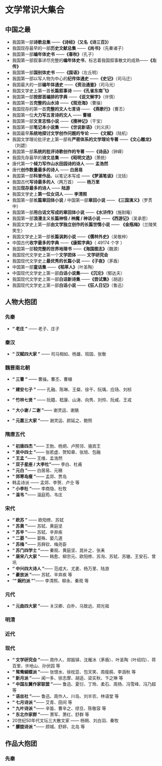 # 文学常识大集合



## 中国之最

* 我国第一部**诗歌总集** ——**《诗经》（又名《诗三百》）**
* 我国现存最早的一部**历史文献总集** ——**《尚书》**（先秦诸子）
* 我国第一部**编年体史书** ——**《春秋》**（孔子）
* 我国第一部叙事详尽完整的**编年体史书**，标志着我国叙事散文的成熟——**《左传》**
* 我国第一部**国别体史书** ——**《国语》**（左丘明）
* 我国第一部以写人物为中心的**纪传体通史** ——**《史记》**（司马迁）
* 我国最大的一部**编年体通史** ——**《资治通鉴》**（司马光）
* 我国文学史上第一首**长篇叙事诗** ——**《孔雀东南飞》**
* 我国第一部**按部首编排的字典** ——**《说文解字》**（许慎）
* 我国第一首**完整的山水诗** ——**《观沧海》**（曹操）
* 我国现存的第一首**完整的文人七言诗** —— **《燕歌行》**（曹丕）
* 我国第一位**大力写五言诗的文人** —— **曹植**
* 我国第一部**文言志怪小说** ——**《搜神记》**（干宝）
* 我国第一部**笔记本小说集** ——**《世说新语》**（刘义庆）
* 我国最早**系统地探讨文学创作问题的专论** ——**《文赋》**（陆机）
* 我国文学理论批评史上第一部有**严密体系的文学理论专著** ——**《文心雕龙》**（刘勰）
* 我国第一部**系统的批评诗歌创作的专著** ——**《诗品》**（钟嵘）
* 我国先存最早的**诗文总集** ——**《昭明文选》**（萧统）
* 唐代第一个**倾力写作山水田园诗的诗人** —— **孟浩然**
* 唐代**创作数量最多的诗人** —— **白居易**
* 我国第一部**科普作品**，以笔记本写成 ——**《梦溪笔谈》**（沈括）
* 我国古代**写诗最多的人**（两万首） —— **杨万里**
* 我国**现存最多的诗人** —— **陆游**
* 我国文学史上**第一位女词人** —— **李清照**
* 我国第一部**长篇章回体小说** / 中国第一部**章回小说** —— **《三国演义》**（罗贯中）
* 我国第一部**用白话文写成的章回体小说** ——**《水浒传》**（施耐庵）
* 我国第一部**浪漫主义长篇神怪 / 神魔 / 神话小说** ——**《西游记》**（吴承恩）
* 我国文学史上第一部**由文学独立创作的长篇世情小说** —— **《金瓶梅》**（兰陵笑笑生）
* 我国文学史上第一部**长篇讽刺小说** ——**《儒林外史》**（吴敬梓）
* 中国古代**收字最多的字典** ——**《康熙字典》**（ 49174 个字 ）
* 我国第一部**较完整的世界地理书** ——**《海国图志》**（魏源）
* 我国现代文学史上第一个**文学团体** —— **文学研究会**
* 我国现代文学史上**最优秀的长篇小说** ——**《子夜》**（茅盾）
* 中国第一部**童话集** ——**《稻草人》**（叶圣陶）
* 中国现代文学史上第一部**白话小说集**——**《沉沦》**（郁达夫）
* 我国现代文学史上第一部**白话新诗集** ——**《尝试集》**（胡适）
* 我国现代文学史上第一部**白话小说** ——**《狂人日记》**（鲁迅）











## 人物大抱团



### 先秦

* **“ 老庄 ”** —— 老子、庄子



### 秦汉

* **“ 汉赋四大家 ”** —— 司马相如、杨雄、班固、张衡



### 魏晋南北朝

* **“ 三曹 ”** —— 曹操。曹丕、曹植

* **“ 建安七子 ”** —— 孔融、陈琳、王粲、徐干、阮瑀、应玚、刘桢

* **“ 竹林七贤 ”** —— 阮籍、嵇康、山涛、向秀、刘伶、阮咸、王戎
* **“ 大小谢 / 二谢 ”**—— 谢灵运、谢朓
* **“ 元嘉三大家 ”**—— 谢灵运、颜延之、鲍照



### 隋唐五代

* **“ 初唐四杰 ”**—— 王勃、杨炯、卢照邻、骆宾王
* **“ 吴中四士 ”**—— 张若虚、贺知章、张旭、包融
* **“ 王孟 ”**—— 王维、孟浩然
* **“ 双子星座 / 大李杜”**—— 李白、杜甫
* **“ 元白 ”**—— 白居易、元稹
* **“ 郊寒岛瘦 ”**—— 孟郊、贾岛
* 韩孟诗派 —— 孟郊、李贺、卢仝 等 
* **“ 小李杜 ”**—— 李商隐、杜牧
* **“ 温韦 ”**—— 温庭筠、韦庄



### 宋代

* **“ 欧苏 ”** —— 欧阳修、苏轼
* **“ 苏黄 ”**—— 苏轼、黄庭坚
* **“ 苏辛 ”**—— 苏轼、辛弃疾
* **“ 二晏 ”**—— 晏殊、晏几道
* **“ 苏梅 ”**—— 苏舜钦、梅尧臣
* **“ 苏门四学士 ”**—— 秦观、黄庭坚、晁补之、张耒
* **“ 唐宋八大家 ”**—— 韩愈、柳宗元、欧阳修、苏洵、苏轼、苏辙、王安石、曾巩
* **“ 中兴四大诗人 ”**—— 范成大、尤袤、杨万里、陆游
* **“ 豪放派 ”**—— 苏轼、辛弃疾 等
* “**“ 婉约派 ”**”—— 李清照、柳永、秦观 等



### 元代

* **“ 元曲四大家 ”**—— 关汉卿、白朴、马致远、郑光祖



### 明清



### 近代



### 现代

* **“ 文学研究会 ”**—— 周作人、郑振铎、沈雁冰（茅盾）、叶圣陶（叶绍钧）、蒋百里、许地山、孙伏园 等
* **“ 鸳鸯蝴蝶派 ”**—— 张恨水、徐枕亚、包天笑、周瘦鹃、李涵秋 等
* **“ 新月派 ”**—— 闻一多、徐志摩、胡适、梁实秋、卞之琳 等
* **“ 中国左翼作家联盟 ”**—— 鲁迅、夏衍、丁玲、柔石、周扬、冯雪峰、冯乃超 等
* **“ 语丝社 ”**—— 鲁迅、周作人、川岛、刘半农、林语堂 等
* **“ 七月诗派 ”**—— 艾青、田间 等
* **“ 九叶诗派 ”**—— 辛笛、曹辛之、缪旦、陈敬容 等
* **“ 东北作家群 ”**—— 萧军、萧红、舒群 等
* 20世纪50年代文坛三大散文家 —— 杨朔、刘白羽、秦牧
* **“ 朦胧诗派 ”**—— 顾城、舒婷、北岛 等











## 作品大抱团



### 先秦
















